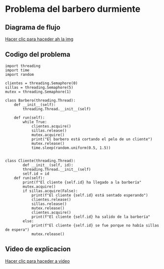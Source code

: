 # Problema del barbero durmiente

## Diagrama de flujo
[Hacer clic para haceder ah la img](https://drive.google.com/file/d/1Bv_bkh8quZ9Ymurjqzo0vZCQ5-nKR88c/view?usp=sharing)

## Codigo del problema


````
import threading 
import time 
import random

clientes = threading.Semaphore(0) 
sillas = threading.Semaphore(5) 
mutex = threading.Semaphore(1) 

class Barbero(threading.Thread): 
    def __init__(self): 
        threading.Thread.__init__(self) 
        
    def run(self): 
        while True: 
            clientes.acquire()  
            sillas.release()    
            mutex.acquire()     
            print("El barbero está cortando el pelo de un cliente") 
            mutex.release()     
            time.sleep(random.uniform(0.5, 1.5))  


class Cliente(threading.Thread): 
        def __init__(self, id): 
        threading.Thread.__init__(self) 
        self.id = id 
    def run(self): 
        print(f"El cliente {self.id} ha llegado a la barbería"
        mutex.acquire()    
        if sillas.acquire(False): 
            print(f"El cliente {self.id} está sentado esperando") 
            clientes.release()    
            sillas.release()        
            mutex.release()         
            clientes.acquire()      
            print(f"El cliente {self.id} ha salido de la barbería"
        else:
            print(f"El cliente {self.id} se fue porque no había sillas de espera")
            mutex.release()         

````
## Video de explicacion

[Hacer clic para haceder a video](https://drive.google.com/file/d/1Bv_bkh8quZ9Ymurjqzo0vZCQ5-nKR88c/view?usp=sharing)
